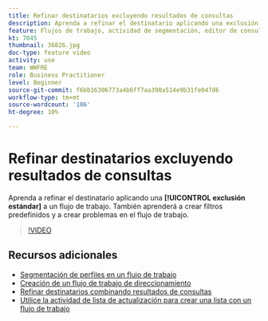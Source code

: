 ```yaml
---
title: Refinar destinatarios excluyendo resultados de consultas
description: Aprenda a refinar el destinatario aplicando una exclusión estándar a un flujo de trabajo. También aprenderá a crear filtros predefinidos y a crear problemas en el flujo de trabajo.
feature: Flujos de trabajo, actividad de segmentación, editor de consultas
kt: 7845
thumbnail: 36826.jpg
doc-type: feature video
activity: use
team: WWFRE
role: Business Practitioner
level: Beginner
source-git-commit: f6bb16306773a4b6ff7aa390a514e9b31fe047d6
workflow-type: tm+mt
source-wordcount: '106'
ht-degree: 10%

---
```



# Refinar destinatarios excluyendo resultados de consultas

Aprenda a refinar el destinatario aplicando una **[!UICONTROL exclusión estándar]** a un flujo de trabajo. También aprenderá a crear filtros predefinidos y a crear problemas en el flujo de trabajo.

>[!VIDEO](https://video.tv.adobe.com/v/36826?quality=12)

## Recursos adicionales

* [Segmentación de perfiles en un flujo de trabajo](/help/profile-management/target-profiles-in-a-workflow.md)
* [Creación de un flujo de trabajo de direccionamiento](/help/process-management/create-a-targeting-workflow.md)
* [Refinar destinatarios combinando resultados de consultas](/help/process-management/refine-targets-by-combining-query-results.md)
* [Utilice la actividad de lista de actualización para crear una lista con un flujo de trabajo](/help/process-management/use-the-update-list-activity.md)

